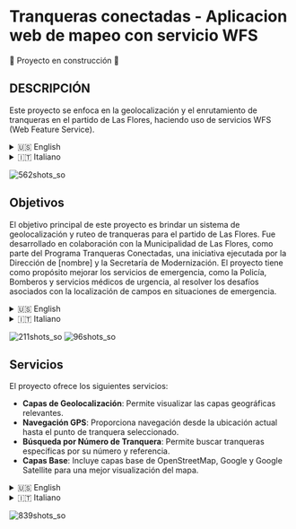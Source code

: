 # Tranqueras conectadas - Aplicacion web de mapeo con servicio WFS

:construction: Proyecto en construcción :construction:

## **DESCRIPCIÓN**

Este proyecto se enfoca en la geolocalización y el enrutamiento de tranqueras en el partido de Las Flores, haciendo uso de servicios WFS (Web Feature Service).

<details>
<summary>🇺🇸 English</summary>
   
This is a project that focuses on geolocation and routing of gates (tranqueras) in Las Flores, using WFS (Web Feature Service) services.

</details>

<details>
<summary>🇮🇹 Italiano</summary>
 
Questo progetto si concentra sulla geolocalizzazione e sull'instradamento delle "tranqueras" nella zona di Las Flores, facendo uso dei servizi WFS (Web Feature Service).

</details>

![562shots_so](https://github.com/LuzNiz/tranqueras-conectadas/assets/110864533/5615cc39-cd2c-4bbc-9ae1-64f9df579921)

## Objetivos

El objetivo principal de este proyecto es brindar un sistema de geolocalización y ruteo de tranqueras para el partido de Las Flores. Fue desarrollado en colaboración con la Municipalidad de Las Flores, como parte del Programa Tranqueras Conectadas, una iniciativa ejecutada por la Dirección de [nombre] y la Secretaría de Modernización. El proyecto tiene como propósito mejorar los servicios de emergencia, como la Policía, Bomberos y servicios médicos de urgencia, al resolver los desafíos asociados con la localización de campos en situaciones de emergencia.
<details>
<summary>🇺🇸 English</summary>
   
The main objective of this project is to provide a geolocation and routing system for "tranqueras" (gates) in the Las Flores region. It was developed in collaboration with the Municipality of Las Flores, as part of the Connected Tranqueras Program, an initiative executed by the [name] Directorate and the Ministry of Modernization. The project aims to enhance emergency services such as the Police, Firefighters, and medical emergency services by addressing the challenges associated with field location in emergency situations.

</details>
<details>
<summary>🇮🇹 Italiano</summary>
 
L'obiettivo principale di questo progetto è fornire un sistema di geolocalizzazione e instradamento delle "tranqueras" per il comune di Las Flores. È stato sviluppato in collaborazione con il Comune di Las Flores, come parte del Programma Tranqueras Conectadas, un'iniziativa eseguita dalla Direzione di [nome] e dalla Segreteria per l'Innovazione. Il progetto mira a migliorare i servizi di emergenza, come la Polizia, i Vigili del Fuoco e i servizi medici d'urgenza, risolvendo le sfide legate alla localizzazione dei campi in situazioni di emergenza.

</details>

![211shots_so](https://github.com/LuzNiz/tranqueras-conectadas/assets/110864533/b783cb1f-ed78-4957-a47f-df90de77c3e5)
![96shots_so](https://github.com/LuzNiz/tranqueras-conectadas/assets/110864533/dcbef0c6-8654-4546-bcc8-bf71ff892726)
## Servicios

 El proyecto ofrece los siguientes servicios:

  - **Capas de Geolocalización**: Permite visualizar las capas geográficas relevantes.
  - **Navegación GPS**: Proporciona navegación desde la ubicación actual hasta el punto de tranquera seleccionado.
  - **Búsqueda por Número de Tranquera**: Permite buscar tranqueras específicas por su número y referencia.
  - **Capas Base**: Incluye capas base de OpenStreetMap, Google y Google Satellite para una mejor visualización del mapa.
<details>
<summary>🇺🇸 English</summary>
   
The project offers the following services:

   - **Geolocation Layers**: Allows visualization of relevant geographical layers.
   - **GPS Navigation**: Provides navigation from the current location to the selected "tranquera" point.
   - **Gate Number Search**: Enables searching for specific "tranqueras" by their number and reference.
   - **Base Layers**: Includes base layers from OpenStreetMap, Google, and Google Satellite for improved map visualization.

</details>
 <details>
<summary>🇮🇹 Italiano</summary>
 
Il progetto offre i seguenti servizi:

 - **Strati di Geolocalizzazione**: Consente di visualizzare gli strati geografici rilevanti.
 - **Navigazione GPS**: Fornisce la navigazione dalla posizione attuale al punto della "tranquera" selezionato.
 - **Ricerca tramite Numero di "Tranquera"**: Consente di cercare "tranqueras" specifiche tramite il loro numero e riferimento.
 - **Strati di Base**: Include strati di base da OpenStreetMap, Google e Google Satellite per una migliore visualizzazione della mappa.

</details>

![839shots_so](https://github.com/LuzNiz/tranqueras-conectadas/assets/110864533/8f1d4612-0242-4ff3-b4f8-5f0c96de0ea9)
